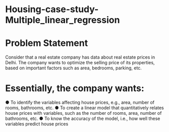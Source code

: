 # Housing-case-study-Multiple_linear_regression

# Problem Statement
Consider that a real estate company has data about real estate prices in Delhi. The company wants to optimize the selling price of its properties, based on important factors such as area, bedrooms, parking, etc.
 
# Essentially, the company wants:
●	To identify the variables affecting house prices, e.g., area, number of rooms, bathrooms, etc.
●	To create a linear model that quantitatively relates house prices with variables, such as the number of rooms, area, number of bathrooms, etc.
●	To know the accuracy of the model, i.e., how well these variables predict house prices
